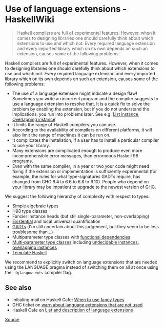 # Use of language extensions - HaskellWiki

> Haskell compilers are full of experimental features.
However, when it comes to designing libraries one should carefully think about which extensions to use and which not.
Every required language extension and every imported library which on its own depends on such an extension,
causes some of the following problems:

Haskell compilers are full of experimental features. However, when it comes to designing libraries one should carefully think about which extensions to use and which not. Every required language extension and every imported library which on its own depends on such an extension, causes some of the following problems:

*   The use of a language extension might indicate a design flaw! Sometimes you write an incorrect program and the compiler suggests to use a language extension to resolve that. It is a quick fix to solve the problem by enabling the extension, but if you do not understand the implications, you run into problems later. See e.g. [List instance](chrome-extension://cjedbglnccaioiolemnfhjncicchinao/List_instance "List instance"), [Overlapping instance](chrome-extension://cjedbglnccaioiolemnfhjncicchinao/index.php?title=Overlapping_instance&action=edit&redlink=1 "Overlapping instance (page does not exist)").
*   It limits the range of Haskell compilers you can use.
*   According to the availability of compilers on different platforms, it will also limit the range of machines it can be run on.
*   It complicates the installation, if a user has to install a particular compiler to use your library.
*   Many extensions are complicated enough to produce even more incomprehensible error messages, than errorneous Haskell 98 programs.
*   Even with the same compiler, in a year or two your code might need fixing if the extension or implementation is sufficiently experimental (for example, the rules for what type-signatures GADTs require, has changed from GHC 6.4 to 6.6 to 6.8 to 6.10). People who depend on your library may be impatient to upgrade to the newest version of GHC.

We suggest the following hierarchy of complexity with respect to types:

*   Simple algebraic types
*   H98 type classes
*   Fancier instance heads (but still single-parameter, non-overlapping)
*   [Existential](chrome-extension://cjedbglnccaioiolemnfhjncicchinao/Existential_type "Existential type") and local universal quantification
*   [GADTs](chrome-extension://cjedbglnccaioiolemnfhjncicchinao/GADT "GADT") (I'm still uncertain about this judgement, but they seem to be less troublesome than...)
*   Multiparameter type classes with [functional dependencies](chrome-extension://cjedbglnccaioiolemnfhjncicchinao/Functional_dependencies "Functional dependencies")
*   [Multi-parameter type classes](chrome-extension://cjedbglnccaioiolemnfhjncicchinao/Multi-parameter_type_classes "Multi-parameter type classes") including [undecidable instances](chrome-extension://cjedbglnccaioiolemnfhjncicchinao/index.php?title=Undecidable_instance&action=edit&redlink=1 "Undecidable instance (page does not exist)"), [overlapping instances](chrome-extension://cjedbglnccaioiolemnfhjncicchinao/index.php?title=Overlapping_instance&action=edit&redlink=1 "Overlapping instance (page does not exist)")
*   [Template Haskell](chrome-extension://cjedbglnccaioiolemnfhjncicchinao/Template_Haskell "Template Haskell")

We recommend to explicitly switch on language extensions that are needed using the LANGUAGE pragma instead of switching them on all at once using the `-fglasgow-exts` compiler flag.

See also
--------

*   Initiating mail on Haskell Cafe: [When to use fancy types](http://www.haskell.org/pipermail/haskell-cafe/2005-May/010085.html)
*   GHC ticket on [warn about language extensions that are not used](http://hackage.haskell.org/trac/ghc/ticket/3085)
*   Haskell Cafe on [List and description of language extensions](http://www.haskell.org/pipermail/haskell-cafe/2009-April/059206.html)


[Source](https://wiki.haskell.org/Use_of_language_extensions)